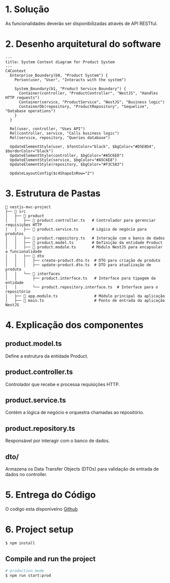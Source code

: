 # 1. Solução
As funcionalidades deverão ser disponibilizadas através de API RESTful.



# 2. Desenho arquitetural do software
```mermaid
---
title: System Context diagram for Product System
---
C4Context
  Enterprise_Boundary(b0, "Product System") {
    Person(user, "User", "Interacts with the system")

    System_Boundary(b1, "Product Service Boundary") {
      Container(controller, "ProductController", "NestJS", "Handles HTTP requests")
      Container(service, "ProductService", "NestJS", "Business logic")
      ContainerDb(repository, "ProductRepository", "Sequelize", "Database operations")
    }
  }

  Rel(user, controller, "Uses API")
  Rel(controller, service, "Calls business logic")
  Rel(service, repository, "Queries database")

  UpdateElementStyle(user, $fontColor="black", $bgColor="#D5E8D4", $borderColor="black")
  UpdateElementStyle(controller, $bgColor="#A5C6E8")
  UpdateElementStyle(service, $bgColor="#A5C6E8")
  UpdateElementStyle(repository, $bgColor="#F3C583")

  UpdateLayoutConfig($c4ShapeInRow="2")
```

# 3. Estrutura de Pastas

```
📂 nestjs-mvc-project
├── 📁 src
│   ├── 📁 product
│   │   ├── 📄 product.controller.ts   # Controlador para gerenciar requisições HTTP
│   │   ├── 📄 product.service.ts      # Lógica de negócio para produtos
│   │   ├── 📄 product.repository.ts   # Interação com o banco de dados
│   │   ├── 📄 product.model.ts        # Definição da entidade Product
│   │   ├── 📄 product.module.ts       # Módulo NestJS para encapsular a funcionalidade
│   │   ├── 📄 dto
│   │   │   ├── create-product.dto.ts  # DTO para criação de produto
│   │   │   ├── update-product.dto.ts  # DTO para atualização de produto
│   │   └── 📄 interfaces
│   │       ├── product.interface.ts   # Interface para tipagem da entidade
│   │       └── product.repository.interface.ts  # Interface para o repositório
│   ├── 📄 app.module.ts                # Módulo principal da aplicação
│   ├── 📄 main.ts                      # Ponto de entrada da aplicação NestJS
```

# 4. Explicação dos componentes
## product.model.ts 
Define a estrutura da entidade Product.

## product.controller.ts  
Controlador que recebe e processa requisições HTTP.

## product.service.ts 
Contém a lógica de negócio e orquestra chamadas ao repositório.

## product.repository.ts
Responsável por interagir com o banco de dados.

## dto/
Armazena os Data Transfer Objects (DTOs) para validação de entrada de dados no controller.

# 5. Entrega do Código

O codigo esta disponivelno [Github](https://github.com/Jamesasj/bootcamp-arq-soft-xpe-final)

# 6. Project setup

```bash
$ npm install
```

## Compile and run the project

```bash
# production mode
$ npm run start:prod
```
